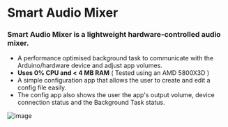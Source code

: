 # Smart Audio Mixer

### Smart Audio Mixer is a lightweight hardware-controlled audio mixer.
* A performance optimised background task to communicate with the Arduino/hardware device and adjust app volumes.
* **Uses 0% CPU and < 4 MB RAM** ( Tested using an AMD 5800X3D )
* A simple configuration app that allows the user to create and edit a config file easily.
* The config app also shows the user the app's output volume, device connection status and the Background Task status.


![image](https://github.com/user-attachments/assets/5d8e5a80-44d3-48d7-9c6e-c8078d443670)
 
